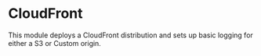 # CloudFront

This module deploys a CloudFront distribution and sets up basic logging for 
either a S3 or Custom origin.
